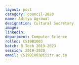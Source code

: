 ```yaml
---
layout: post
category: council-2020
name: Aditya Agrawal
designation: Cultural Secretary
image:
linkedin:
department: Computer Science
rollno: CS19B1003
batch: B.Tech 2019-2023
session: 2019-2020
email: CS19B1003@iiitr.ac.in
---
```


<!-- @format -->
